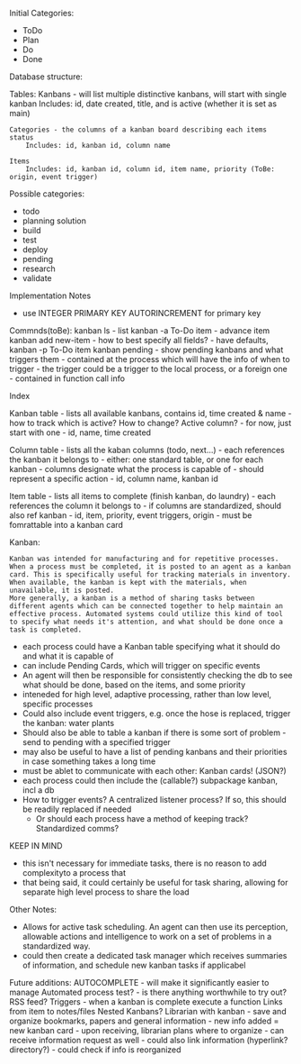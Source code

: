 
Initial Categories:
  - ToDo
  - Plan
  - Do
  - Done


Database structure:
  
  Tables:
    Kanbans - will list multiple distinctive kanbans, will start with single kanban
        Includes: id, date created, title, and is active (whether it is set as main)

    Categories - the columns of a kanban board describing each items status
        Includes: id, kanban id, column name

    Items
        Includes: id, kanban id, column id, item name, priority (ToBe: origin, event trigger)



Possible categories:
  - todo
  - planning solution
  - build
  - test 
  - deploy
  - pending
  - research
  - validate


Implementation Notes
  - use INTEGER PRIMARY KEY AUTORINCREMENT for primary key

Commnds(toBe):
  kanban ls - list
  kanban -a To-Do item - advance item
  kanban add new-item
      - how to best specify all fields?
      - have defaults,
  kanban -p To-Do item <new-priority>
  kanban pending 
      - show pending kanbans and what triggers them
      - contained at the process which will have the info of when to trigger
      - the trigger could be a trigger to the local process, or a foreign one
          - contained in function call info


Index

  Kanban table - lists all available kanbans, contains id, time created & name
      - how to track which is active? How to change? Active column?
      - for now, just start with one
      - id, name, time created

  Column table - lists all the kaban columns (todo, next...)
      - each references the kanban it belongs to
      - either: one standard table, or one for each kanban
      - columns designate what the process is capable of
      - should represent a specific action
      - id, column name, kanban id

  Item table - lists all items to complete (finish kanban, do laundry)
      - each references the column it belongs to
          - if columns are standardized, should also ref kanban
      - id, item, priority, event triggers, origin
      - must be fomrattable into a kanban card


Kanban:

    Kanban was intended for manufacturing and for repetitive processes. When a process must be completed, it is posted to an agent as a kanban card. This is specifically useful for tracking materials in inventory. When available, the kanban is kept with the materials, when unavailable, it is posted. 
    More generally, a kanban is a method of sharing tasks between different agents which can be connected together to help maintain an effective process. Automated systems could utilize this kind of tool to specify what needs it's attention, and what should be done once a task is completed.

  - each process could have a Kanban table specifying what it should do and what it is capable of
  - can include Pending Cards, which will trigger on specific events
  - An agent will then be responsible for consistently checking the db to see what should be done, based on the items, and some priority
  - inteneded for high level, adaptive processing, rather than low level, specific processes
  - Could also include event triggers, e.g. once the hose is replaced, trigger the kanban: water plants
  - Should also be able to table a kanban if there is some sort of problem
        - send to pending with a specified trigger
  - may also be useful to have a list of pending kanbans and their priorities in case something takes a long time
  - must be ablet to communicate with each other: Kanban cards! (JSON?)
  - each process could then include the (callable?) subpackage kanban, incl a db
  - How to trigger events? A centralized listener process? If so, this should be readily replaced if needed
      - Or should each process have a method of keeping track? Standardized comms?


KEEP IN MIND
  - this isn't necessary for immediate tasks, there is no reason to add complexityto a process that 
  - that being said, it could certainly be useful for task sharing, allowing for separate high level process to share the load

Other Notes:
  - Allows for active task scheduling. An agent can then use its perception, allowable actions and intelligence to work on a set of problems in a standardized way.
  - could then create a dedicated task manager which receives summaries of information, and schedule new kanban tasks if applicabel


Future additions:
  AUTOCOMPLETE - will make it significantly easier to manage
  Automated process test?
    - is there anything worthwhile to try out? RSS feed?
  Triggers - when a kanban is complete execute a function
  Links from item to notes/files
  Nested Kanbans?
  Librarian with kanban - save and organize bookmarks, papers and general information
      - new info added = new kanban card
      - upon receiving, librarian plans where to organize
      - can receive information request as well
      - could also link information (hyperlink? directory?)
      - could check if info is reorganized
